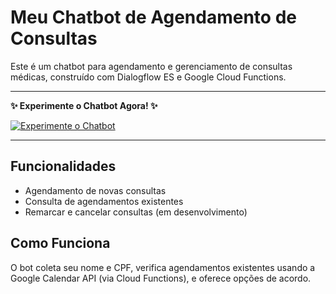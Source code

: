 # Meu Chatbot de Agendamento de Consultas

Este é um chatbot para agendamento e gerenciamento de consultas médicas, construído com Dialogflow ES e Google Cloud Functions.

---

**✨ Experimente o Chatbot Agora! ✨**

[![Experimente o Chatbot](https://img.shields.io/badge/Acessar_Chatbot-28A745?style=for-the-badge&logo=github&logoColor=white)](https://luizaaca.github.io/bot-agendamento-dialogflow/)

---

## Funcionalidades
- Agendamento de novas consultas
- Consulta de agendamentos existentes
- Remarcar e cancelar consultas (em desenvolvimento)

## Como Funciona
O bot coleta seu nome e CPF, verifica agendamentos existentes usando a Google Calendar API (via Cloud Functions), e oferece opções de acordo.
